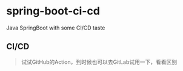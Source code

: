 # spring-boot-ci-cd
Java SpringBoot with some CI/CD taste

## CI/CD

> 试试GitHub的Action，到时候也可以去GitLab试用一下，看看区别



